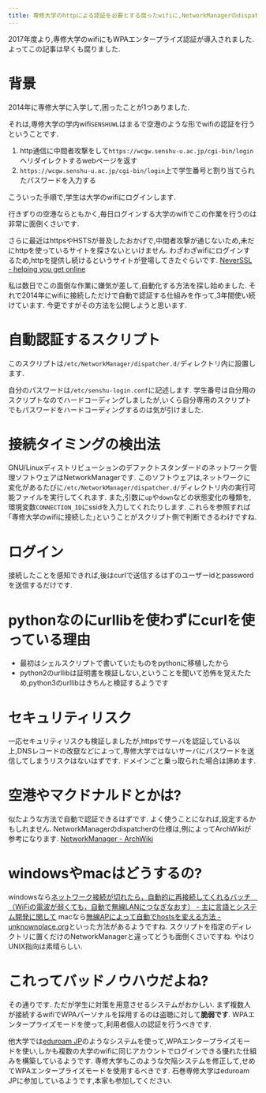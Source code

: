 ```yaml
---
title: 専修大学のhttpによる認証を必要とする腐ったwifiに,NetworkManagerのdispatcherを使って自動ログインする
---
```


2017年度より,専修大学のwifiにもWPAエンタープライズ認証が導入されました.
よってこの記事は早くも腐りました.

# 背景

2014年に専修大学に入学して,困ったことが1つありました.

それは,専修大学の学内wifi`SENSHUWL`はまるで空港のような形でwifiの認証を行うということです.

1. http通信に中間者攻撃をして`https://wcgw.senshu-u.ac.jp/cgi-bin/login`へリダイレクトするwebページを返す
2. `https://wcgw.senshu-u.ac.jp/cgi-bin/login`上で学生番号と割り当てられたパスワードを入力する

こういった手順で,学生は大学のwifiにログインします.

行きずりの空港ならともかく,毎日ログインする大学のwifiでこの作業を行うのは非常に面倒くさいです.

さらに最近はhttpsやHSTSが普及したおかげで,中間者攻撃が通じないため,未だにhttpを使っているサイトを探さないといけません.
わざわざwifiにログインするため,httpを提供し続けるというサイトが登場してきたぐらいです.
[NeverSSL - helping you get online](http://neverssl.com/)

私は数日でこの面倒な作業に嫌気が差して,自動化する方法を探し始めました.
それで2014年にwifiに接続しただけで自動で認証する仕組みを作って,3年間使い続けています.
今更ですがその方法を公開しようと思います.

# 自動認証するスクリプト

<script src="https://gist.github.com/ncaq/d79f861d3f159c81098753617112dab2.js"></script>

このスクリプトは`/etc/NetworkManager/dispatcher.d/`ディレクトリ内に設置します.

自分のパスワードは`/etc/senshu-login.conf`に記述します.
学生番号は自分用のスクリプトなのでハードコーディングしましたが,いくら自分専用のスクリプトでもパスワードをハードコーディングするのは気が引けました.

# 接続タイミングの検出法

GNU/Linuxディストリビューションのデファクトスタンダードのネットワーク管理ソフトウェアはNetworkManagerです.
このソフトウェアは,ネットワークに変化があるたびに`/etc/NetworkManager/dispatcher.d/`ディレクトリ内の実行可能ファイルを実行してくれます.
また,引数に`up`や`down`などの状態変化の種類を,環境変数`CONNECTION_ID`にssidを入力してくれたりします.
これらを参照すれば｢専修大学のwifiに接続した｣ということがスクリプト側で判断できるわけですね.

# ログイン

接続したことを感知できれば,後はcurlで送信するはずのユーザーidとpasswordを送信するだけです.

# pythonなのにurllibを使わずにcurlを使っている理由

* 最初はシェルスクリプトで書いていたものをpythonに移植したから
* python2のurllibは証明書を検証しない,ということを聞いて恐怖を覚えたため,python3のurllibはきちんと検証するようです

# セキュリティリスク

一応セキュリティリスクも検証しましたが,httpsでサーバを認証している以上,DNSレコードの改竄などによって,専修大学ではないサーバにパスワードを送信してしまうリスクはないはずです.
ドメインごと乗っ取られた場合は諦めます.

# 空港やマクドナルドとかは?

似たような方法で自動で認証できるはずです.
よく使うことになれば,設定するかもしれません.
NetworkManagerのdispatcherの仕様は,例によってArchWikiが参考になります.
[NetworkManager - ArchWiki](https://wiki.archlinuxjp.org/index.php/NetworkManager)

# windowsやmacはどうするの?

windowsなら[ネットワーク接続が切れたら，自動的に再接続してくれるバッチ　（WiFiの電波が弱くても，自動で無線LANにつなぎなおす） - 主に言語とシステム開発に関して](http://language-and-engineering.hatenablog.jp/entry/20140918/BATWifiNetworkConnectionAutoRecovery)
macなら[無線APによって自動でhostsを変える方法 - unknownplace.org](http://unknownplace.org/memo/2009/12/03/1/)といった方法があるようですね.
スクリプトを指定のディレクトリに置くだけのNetworkManagerと違ってどうも面倒くさいですね.
やはりUNIX指向は素晴らしい.

# これってバッドノウハウだよね?

その通りです.
ただが学生に対策を用意させるシステムがおかしい.
まず複数人が接続するwifiでWPAパーソナルを採用するのは盗聴に対して**脆弱です**.
WPAエンタープライズモードを使って,利用者個人の認証を行うべきです.

他大学では[eduroam JP](https://www.eduroam.jp/)のようなシステムを使って,WPAエンタープライズモードを使い,しかも複数の大学のwifiに同じアカウントでログインできる優れた仕組みを構築しているようです.
専修大学もこのような欠陥システムを修正して,せめてWPAエンタープライズモードを使用するべきです.
石巻専修大学はeduroam JPに参加しているようです,本家も参加してください.
